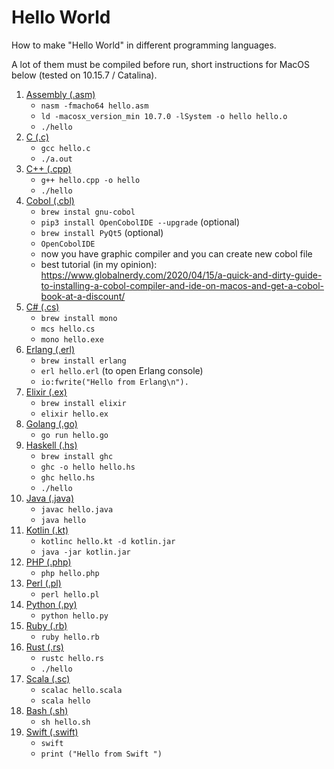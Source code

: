 # Hello World
How to make "Hello World" in different programming languages.

A lot of them must be compiled before run, short instructions for MacOS below (tested on 10.15.7 / Catalina).

1. [Assembly (.asm)](/Assembly)
    * `nasm -fmacho64 hello.asm`
    * `ld -macosx_version_min 10.7.0 -lSystem -o hello hello.o`
    * `./hello`
2. [C (.c)](/C)
    * `gcc hello.c`
    * `./a.out`
3. [C++ (.cpp)](/C++)
    * `g++ hello.cpp -o hello`
    * `./hello`
4. [Cobol (.cbl)](/Cobol)
    * `brew instal gnu-cobol`
    * `pip3 install OpenCobolIDE --upgrade` (optional)
    * `brew install PyQt5` (optional)
    * `OpenCobolIDE`
    * now you have graphic compiler and you can create new cobol file
    * best tutorial (in my opinion):
      https://www.globalnerdy.com/2020/04/15/a-quick-and-dirty-guide-to-installing-a-cobol-compiler-and-ide-on-macos-and-get-a-cobol-book-at-a-discount/
5. [C# (.cs)](/C#)
    * `brew install mono`
    * `mcs hello.cs`
    * `mono hello.exe`
6. [Erlang (.erl)](/Erlang)
    * `brew install erlang`
    * `erl hello.erl` (to open Erlang console)
    * `io:fwrite("Hello from Erlang\n").`
7. [Elixir (.ex)](/Elixir)
    * `brew install elixir`
    * `elixir hello.ex`
8. [Golang (.go)](/Golang)
    * `go run hello.go`
9. [Haskell (.hs)](/Haskell)
    * `brew install ghc`
    * `ghc -o hello hello.hs`
    * `ghc hello.hs`
    * `./hello`
10. [Java (.java)](/Java)
    * `javac hello.java`
    * `java hello`
11. [Kotlin (.kt)](/Kotlin)
    * `kotlinc hello.kt -d kotlin.jar`
    * `java -jar kotlin.jar`
12. [PHP (.php)](/PHP)
    * `php hello.php`
13. [Perl (.pl)](/Perl)
    * `perl hello.pl`
14. [Python (.py)](/Python)
    * `python hello.py`
15. [Ruby (.rb)](/Ruby)
    * `ruby hello.rb`
16. [Rust (.rs)](/Rust)
    * `rustc hello.rs`
    * `./hello`
17. [Scala (.sc)](/Scala)
    * `scalac hello.scala`
    * `scala hello`
18. [Bash (.sh)](/Bash)
    * `sh hello.sh`
19. [Swift (.swift)](/Swift)
    * `swift`
    * `print ("Hello from Swift ")`